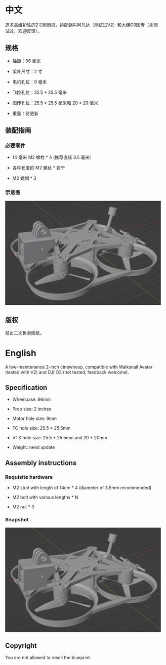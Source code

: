 # 中文

追求高维护性的2寸圈圈机，适配蜗牛阿凡达（测试过V2）和大疆O3图传（未测试过，欢迎反馈）。

## 规格

* 轴距：96 毫米

* 桨叶尺寸：2 寸

* 电机孔位：9 毫米

* 飞控孔位：25.5 * 25.5 毫米

* 图传孔位：25.5 * 25.5 毫米和 20 * 20 毫米

* 重量：待更新

## 装配指南

### 必要零件

* 14 毫米 M2 螺柱 * 4 (推荐直径 3.5 毫米)

* 各种长度的 M2 螺丝 * 若干

* M2 螺帽 * 3

### 示意图

![Example 1](snapshot_0.png)

## 版权

禁止二次售卖图纸。

# English

A low-maintenance 2-inch cinewhoop, compatible with Walksnail Avatar (tested with V2) and DJI O3 (not tested, feedback welcome).

## Specification

* Wheelbase: 96mm

* Prop size: 2 inches

* Motor hole size: 9mm

* FC hole size: 25.5 * 25.5mm

* VTX hole size: 25.5 * 25.5mm and 20 * 20mm

* Weight: need update

## Assembly instructions

### Requisite hardware

* M2 stud with length of 14cm * 4 (diameter of 3.5mm recommended)

* M2 bolt with various lengths * N

* M2 nut * 3

### Snapshot

![Example 1](snapshot_0.png)

## Copyright

You are not allowed to resell the blueprint.
